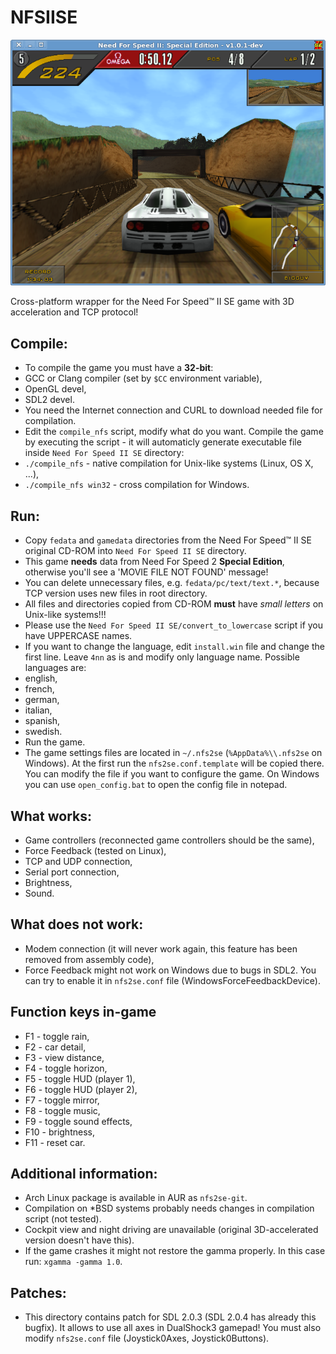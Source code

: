 NFSIISE
=======

![Screenshot](https://raw.githubusercontent.com/zaps166/GitHubCommonContents/master/Screenshots/NFSIISE.png)

Cross-platform wrapper for the Need For Speed™ II SE game with 3D acceleration and TCP protocol!

## Compile:

* To compile the game you must have a **32-bit**:
 * GCC or Clang compiler (set by `$CC` environment variable),
 * OpenGL devel,
 * SDL2 devel.
* You need the Internet connection and CURL to download needed file for compilation.
* Edit the `compile_nfs` script, modify what do you want. Compile the game by executing the script - it will automaticly generate executable file inside `Need For Speed II SE` directory:
 * `./compile_nfs` - native compilation for Unix-like systems (Linux, OS X, ...),
 * `./compile_nfs win32` - cross compilation for Windows.

## Run:

* Copy `fedata` and `gamedata` directories from the Need For Speed™ II SE original CD-ROM into `Need For Speed II SE` directory.
* This game **needs** data from Need For Speed 2 **Special Edition**, otherwise you'll see a 'MOVIE FILE NOT FOUND' message!
* You can delete unnecessary files, e.g. `fedata/pc/text/text.*`, because TCP version uses new files in root directory.
* All files and directories copied from CD-ROM **must** have *small letters* on Unix-like systems!!!
 * Please use the `Need For Speed II SE/convert_to_lowercase` script if you have UPPERCASE names.
* If you want to change the language, edit `install.win` file and change the first line. Leave `4nn` as is and modify only language name. Possible languages are:
 * english,
 * french,
 * german,
 * italian,
 * spanish,
 * swedish.
* Run the game.
* The game settings files are located in `~/.nfs2se` (`%AppData%\\.nfs2se` on Windows). At the first run the `nfs2se.conf.template` will be copied there. You can modify the file if you want to configure the game. On Windows you can use `open_config.bat` to open the config file in notepad.

## What works:

* Game controllers (reconnected game controllers should be the same),
* Force Feedback (tested on Linux),
* TCP and UDP connection,
* Serial port connection,
* Brightness,
* Sound.

## What does not work:

* Modem connection (it will never work again, this feature has been removed from assembly code),
* Force Feedback might not work on Windows due to bugs in SDL2. You can try to enable it in `nfs2se.conf` file (WindowsForceFeedbackDevice).

## Function keys in-game

* F1  - toggle rain,
* F2  - car detail,
* F3  - view distance,
* F4  - toggle horizon,
* F5  - toggle HUD (player 1),
* F6  - toggle HUD (player 2),
* F7  - toggle mirror,
* F8  - toggle music,
* F9  - toggle sound effects,
* F10 - brightness,
* F11 - reset car.

## Additional information:

* Arch Linux package is available in AUR as `nfs2se-git`.
* Compilation on *BSD systems probably needs changes in compilation script (not tested).
* Cockpit view and night driving are unavailable (original 3D-accelerated version doesn't have this).
* If the game crashes it might not restore the gamma properly. In this case run: `xgamma -gamma 1.0`.

## Patches:

* This directory contains patch for SDL 2.0.3 (SDL 2.0.4 has already this bugfix). It allows to use all axes in DualShock3 gamepad! You must also modify `nfs2se.conf` file (Joystick0Axes, Joystick0Buttons).
